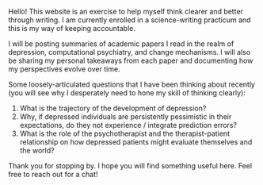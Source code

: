 Hello! This website is an exercise to help myself think clearer and better through writing. I am currently enrolled in a science-writing practicum and this is my way of keeping accountable.

I will be posting summaries of academic papers I read in the realm of depression, computational psychiatry, and change mechanisms. I will also be sharing my personal takeaways from each paper and documenting how my perspectives evolve over time.

Some loosely-articulated questions that I have been thinking about recently (you will see why I desperately need to hone my skill of thinking clearly):

1. What is the trajectory of the development of depression? 
2. Why, if depressed individuals are persistently pessimistic in their expectations, do they not experience / integrate prediction errors?
3. What is the role of the psychotherapist and the therapist-patient relationship on how depressed patients might evaluate themselves and the world?

Thank you for stopping by. I hope you will find something useful here. Feel free to reach out for a chat! 
